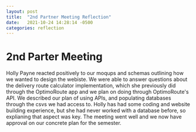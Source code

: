 ```yaml
---
layout: post
title:  "2nd Partner Meeting Reflection"
date:   2021-10-24 14:28:14 -0500
categories: reflection
---
```

# 2nd Parter Meeting

Holly Payne reacted positively to our moqups and schemas outlining how we wanted to design the webiste. We were able to answer questions about the delivery route calculator implementation, which she previously did through the OptimoRoute app and we plan on doing through OptimoRoute's API. We described our plan of using APIs, and populating databases through the csvs we had access to. Holly has had some coding and website building experience, but she had never worked with a database before, so explianing that aspect was key. The meeting went well and we now have approval on our concrete plan for the semester. 

